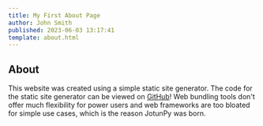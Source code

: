 ```yaml
---
title: My First About Page
author: John Smith
published: 2023-06-03 13:17:41
template: about.html
---
```


## About

This website was created using a simple static site generator. The code for the static site generator can be viewed on [GitHub](https://github.com/cyn1x/static-site-generator)! Web bundling tools don't offer much flexibility for power users and web frameworks are too bloated for simple use cases, which is the reason JotunPy was born.

